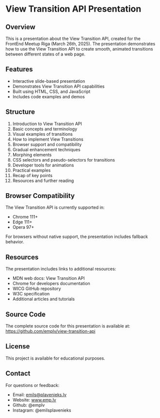 # View Transition API Presentation

## Overview

This is a presentation about the View Transition API, created for the FrontEnd Meetup Riga (March 26th, 2025). The presentation demonstrates how to use the View Transition API to create smooth, animated transitions between different states of a web page.

## Features

- Interactive slide-based presentation
- Demonstrates View Transition API capabilities
- Built using HTML, CSS, and JavaScript
- Includes code examples and demos

## Structure

1. Introduction to View Transition API
2. Basic concepts and terminology
3. Visual examples of transitions
4. How to implement View Transitions
5. Browser support and compatibility
6. Gradual enhancement techniques
7. Morphing elements
8. CSS selectors and pseudo-selectors for transitions
9. Developer tools for animations
10. Practical examples
11. Recap of key points
12. Resources and further reading

## Browser Compatibility

The View Transition API is currently supported in:
- Chrome 111+
- Edge 111+
- Opera 97+

For browsers without native support, the presentation includes fallback behavior.

## Resources

The presentation includes links to additional resources:
- MDN web docs: View Transition API
- Chrome for developers documentation
- WICG GitHub repository
- W3C specification
- Additional articles and tutorials

## Source Code

The complete source code for this presentation is available at:
https://github.com/emplv/view-transition-api

## License

This project is available for educational purposes.

## Contact

For questions or feedback:
- Email: emils@plavenieks.lv
- Website: www.emp.lv
- Github: @emplv 
- Instagram: @emilsplavenieks